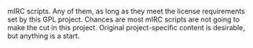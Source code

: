 mIRC scripts. Any of them, as long as they meet the license requirements set by this GPL project. Chances are most mIRC scripts are not going to make the cut in this project. Original project-specific content is desirable, but anything is a start.
